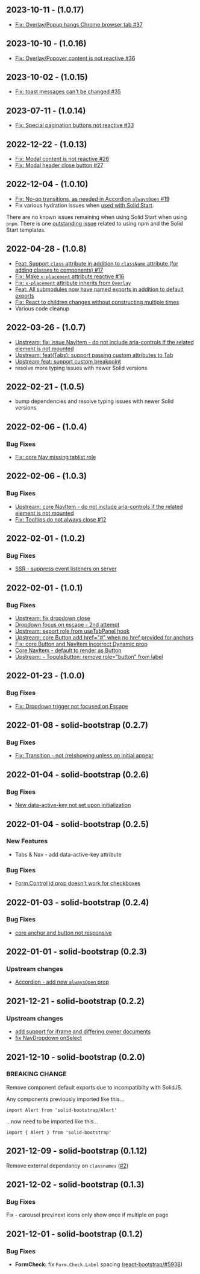 ## 2023-10-11 - (1.0.17)

- [Fix: Overlay/Popup hangs Chrome browser tab #37](https://github.com/solid-libs/solid-bootstrap/issues/37)

## 2023-10-10 - (1.0.16)

- [Fix: Overlay/Popover content is not reactive #36](https://github.com/solid-libs/solid-bootstrap/issues/36)

## 2023-10-02 - (1.0.15)

- [Fix: toast messages can't be changed #35](https://github.com/solid-libs/solid-bootstrap/issues/35)

## 2023-07-11 - (1.0.14)

- [Fix: Special pagination buttons not reactive #33](https://github.com/solid-libs/solid-bootstrap/issues/33)

## 2022-12-22 - (1.0.13)

- [Fix: Modal content is not reactive #26](https://github.com/solid-libs/solid-bootstrap/issues/26)
- [Fix: Modal header close button #27](https://github.com/solid-libs/solid-bootstrap/issues/27)

## 2022-12-04 - (1.0.10)

- [Fix: No-op transitions, as needed in Accordion `alwaysOpen` #19](https://github.com/solid-libs/solid-bootstrap/commit/e606ab2e5f067ed9f79e95d59359368d327af5c6)
- Fix various hydration issues when [used with Solid Start](https://start.solidjs.com/getting-started/what-is-solidstart).

There are no known issues remaining when using Solid Start when using `pnpm`. There is one [outstanding issue](https://github.com/solid-libs/solid-bootstrap/issues/25) related to using npm and the Solid Start templates.

## 2022-04-28 - (1.0.8)

- [Feat: Support `class` attribute in addition to `className` attribute (for adding classes to components) #17](https://github.com/solid-libs/solid-bootstrap/commit/7d4055ce0bd09cc9794aa743a90a4c3d025c9639)
- [Fix: Make `x-placement` attribute reactive #16](https://github.com/solid-libs/solid-bootstrap/commit/5e10673a430fda8bfb11274b210e3d822d51d022)
- [Fix: `x-placement` attribute inherits from `Overlay`](https://github.com/solid-libs/solid-bootstrap/commit/63f3a3e8853e8fe7aabee7e1e7592d4e7303e217)
- [Feat: All submodules now have named exports in addition to default exports](https://github.com/solid-libs/solid-bootstrap/commit/11518f5a9b6ac927e2fcc091ea11d77be82b7f75)
- [Fix: React to children changes without constructing multiple times](https://github.com/solid-libs/solid-bootstrap/commit/e81432380d131859f28471f5447955a4b6c2d142)
- Various code cleanup

## 2022-03-26 - (1.0.7)

- [Upstream: fix: issue NavItem - do not include aria-controls if the related element is not mounted](https://github.com/react-restart/ui/commit/a81ec97dd32ade77217840a3a0f0d357959fe72f)
- [Upstream: feat(Tabs): support passing custom attributes to Tab](https://github.com/react-bootstrap/react-bootstrap/commit/6afa734cf29027cda36e188181762dca88fc48d)
- [Upstream feat: support custom breakpoint](https://github.com/react-bootstrap/react-bootstrap/commit/0910a21b7d35eb859ca9e160c4492ef41a33810e)
- resolve more typing issues with newer Solid versions

## 2022-02-21 - (1.0.5)

- bump dependencies and resolve typing issues with newer Solid versions

## 2022-02-06 - (1.0.4)

### Bug Fixes

- [Fix: core Nav missing tablist role](https://github.com/solid-libs/solid-bootstrap/commit/46f82e9dfc8968895459a3ba5140b673a1cd1c93)

## 2022-02-06 - (1.0.3)

### Bug Fixes

- [Upstream: core NavItem - do not include aria-controls if the related element is not mounted](https://github.com/solid-libs/solid-bootstrap/commit/10c789852676a779c56a0ac3d32a05d155c4ad92)
- [Fix: Tooltips do not always close #12](https://github.com/solid-libs/solid-bootstrap/commit/fa46cf68cde62a1b2a2913820d1150c9624bb0e6)

## 2022-02-01 - (1.0.2)

### Bug Fixes

- [SSR - suppress event listeners on server](https://github.com/solid-libs/solid-bootstrap/commit/49f2df94a0dfac7b401f2804caa0d9f12a87e87f)

## 2022-02-01 - (1.0.1)

### Bug Fixes

- [Upstream: fix dropdown close](https://github.com/solid-libs/solid-bootstrap/commit/e3b8393c153d0ea1dd1df1d05f2c42353fe0d2b3)
- [Dropdown focus on escape - 2nd attempt](https://github.com/solid-libs/solid-bootstrap/commit/852b7320b7b76593a101ec8928a4cd77de6703f9)
- [Upstream: export role from useTabPanel hook](https://github.com/solid-libs/solid-bootstrap/commit/b092a6bb9dec0206aca4d00408c4ff9bc1ddc1bf)
- [Upstream: core Button add href="#" when no href provided for anchors](https://github.com/solid-libs/solid-bootstrap/commit/6f3ba80fbcc354e2cc6f6b9997a583be4dcddc81)
- [Fix: core Button and NavItem incorrect Dynamic prop](https://github.com/solid-libs/solid-bootstrap/commit/6aa1cc04cfe700b73942c343c6fe29898a818d94)
- [Core NavItem - default to render as Button](https://github.com/solid-libs/solid-bootstrap/commit/ff7758b37cc91e641116dd9f21a12a9190a2b964)
- [Upstream: - ToggleButton: remove role="button" from label](https://github.com/solid-libs/solid-bootstrap/commit/dbe5a7df64a8fdb0e1ab351aeaeb25e8ef24e351)

## 2022-01-23 - (1.0.0)

### Bug Fixes

- [Fix: Dropdown trigger not focused on Escape](https://github.com/solid-libs/solid-bootstrap/commit/13e35001731261d68cd95291fcd3f04dbe85c8e1)

## 2022-01-08 - solid-bootstrap (0.2.7)

### Bug Fixes

- [Fix: Transition - not (re)showing unless on initial appear](https://github.com/solid-libs/solid-bootstrap/commit/15be5b1e493dc2005e48cbc3e7fc570b5d2f29a7)

## 2022-01-04 - solid-bootstrap (0.2.6)

### Bug Fixes

- [New data-active-key not set upon initialization](https://github.com/solid-libs/solid-bootstrap/issues/7)

## 2022-01-04 - solid-bootstrap (0.2.5)

### New Features

- Tabs & Nav - add data-active-key attribute

### Bug Fixes

- [Form.Control id prop doesn't work for checkboxes](https://github.com/solid-libs/solid-bootstrap/issues/6)

## 2022-01-03 - solid-bootstrap (0.2.4)

### Bug Fixes

- [core anchor and button not responsive](https://github.com/solid-libs/solid-bootstrap/issues/5)

## 2022-01-01 - solid-bootstrap (0.2.3)

### Upstream changes

- [Accordion - add new `alwaysOpen` prop](https://github.com/react-bootstrap/react-bootstrap/pull/6091)

## 2021-12-21 - solid-bootstrap (0.2.2)

### Upstream changes

- [add support for iframe and differing owner documents](https://github.com/react-restart/ui/pull/38)
- [fix NavDropdown onSelect](https://github.com/react-bootstrap/react-bootstrap/pull/6151)

## 2021-12-10 - solid-bootstrap (0.2.0)

### BREAKING CHANGE

Remove component default exports due to incompatibilty with SolidJS.

Any components previously imported like this...

```
import Alert from 'solid-bootstrap/Alert'
```

...now need to be imported like this...

```
import { Alert } from 'solid-bootstrap'
```

## 2021-12-09 - solid-bootstrap (0.1.12)

Remove external dependancy on `classnames` ([#2](https://github.com/solid-libs/solid-bootstrap/issues/2))

## 2021-12-02 - solid-bootstrap (0.1.3)

### Bug Fixes

Fix - carousel prev/next icons only show once if multiple on page

## 2021-12-01 - solid-bootstrap (0.1.2)

### Bug Fixes

- **FormCheck:** fix `Form.Check.Label` spacing ([react-bootstrap/#5938](https://github.com/react-bootstrap/react-bootstrap/issues/5938))
